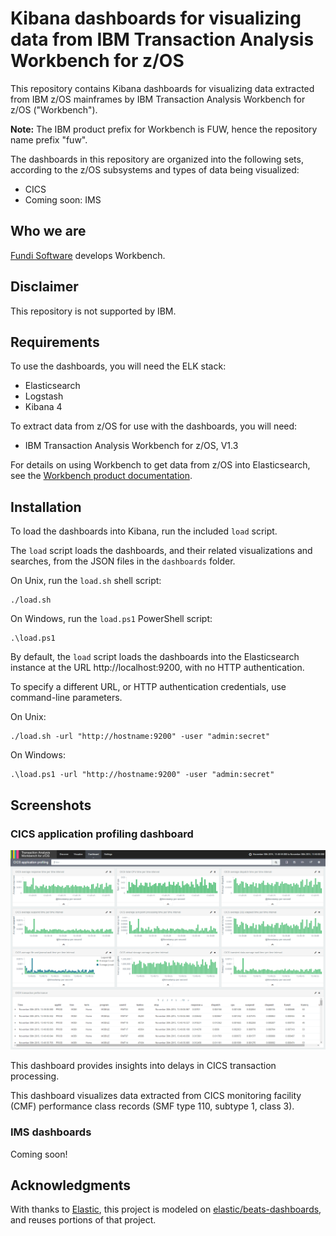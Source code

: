 # Kibana dashboards for visualizing data from IBM Transaction Analysis Workbench for z/OS

This repository contains Kibana dashboards for visualizing data
extracted from IBM z/OS mainframes by IBM Transaction Analysis Workbench for z/OS
("Workbench").

**Note:** The IBM product prefix for Workbench is FUW, hence the repository name prefix "fuw".

The dashboards in this repository are organized into the following sets,
according to the z/OS subsystems and types of data being visualized:

* CICS
* Coming soon: IMS

## Who we are

[Fundi Software](http://www.fundi.com/) develops Workbench.

## Disclaimer

This repository is not supported by IBM.

## Requirements

To use the dashboards, you will need the ELK stack:

- Elasticsearch
- Logstash
- Kibana 4

To extract data from z/OS for use with the dashboards, you will need:

- IBM Transaction Analysis Workbench for z/OS, V1.3

For details on using Workbench to get data from z/OS into Elasticsearch, see the
[Workbench product documentation](http://www.ibm.com/support/knowledgecenter/SSKKZM_1.3.0_ims/fuwutsk_big_data_logstash.dita).

## Installation

To load the dashboards into Kibana, run the included `load` script.

The `load` script loads the dashboards, and their related visualizations and
searches, from the JSON files in the `dashboards` folder.

On Unix, run the `load.sh` shell script:

```console
./load.sh
```

On Windows, run the `load.ps1` PowerShell script:

```console
.\load.ps1
```

By default, the `load` script loads the dashboards into the Elasticsearch instance at the URL http://localhost:9200,
with no HTTP authentication.

To specify a different URL, or HTTP authentication credentials, use command-line parameters.

On Unix:

```console
./load.sh -url "http://hostname:9200" -user "admin:secret"
```

On Windows:

```console
.\load.ps1 -url "http://hostname:9200" -user "admin:secret"
```

## Screenshots

### CICS application profiling dashboard

  ![CICS application profiling dashboard](screenshots/cics-application-profiling.png)

This dashboard provides insights into delays in CICS transaction processing.

This dashboard visualizes data extracted from CICS monitoring facility (CMF) performance class records
(SMF type 110, subtype 1, class 3).

### IMS dashboards

Coming soon!

## Acknowledgments

With thanks to [Elastic](https://www.elastic.co/), this project is modeled on
[elastic/beats-dashboards](https://github.com/elastic/beats-dashboards),
and reuses portions of that project.